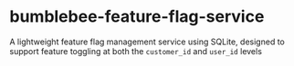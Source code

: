 # bumblebee-feature-flag-service
A lightweight feature flag management service using SQLite, designed to support feature toggling at both the `customer_id` and `user_id` levels

